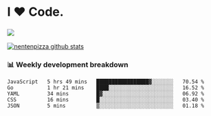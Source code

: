 # I ❤️ Code.

### ![](http://img.shields.io/badge/Go-language-blue?style=for-the-badge&logo=appveyor)
[![nentenpizza github stats](https://github-readme-stats.vercel.app/api?username=nentenpizza&count_private=true)](https://github.com/anuraghazra/github-readme-stats)

### 📊 Weekly development breakdown

<!--START_SECTION:waka-->
```text
JavaScript   5 hrs 49 mins   █████████████████▓░░░░░░░   70.54 % 
Go           1 hr 21 mins    ████░░░░░░░░░░░░░░░░░░░░░   16.52 % 
YAML         34 mins         █▓░░░░░░░░░░░░░░░░░░░░░░░   06.92 % 
CSS          16 mins         █░░░░░░░░░░░░░░░░░░░░░░░░   03.40 % 
JSON         5 mins          ▒░░░░░░░░░░░░░░░░░░░░░░░░   01.18 % 
```
<!--END_SECTION:waka-->

